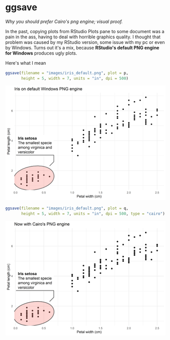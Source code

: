 # ggsave

*Why you should prefer Cairo's png engine; visual proof.*

In the past, copying plots from RStudio Plots pane to some document was a pain in the ass, having to deal with horrible graphics quality. I thought that problem was caused by my RStudio version, some issue with my pc or even by Windows. Turns out it's a mix, because **RStudio's default PNG engine for Windows** produces ugly plots.

Here's what I mean

```r
ggsave(filename = "images/iris_default.png", plot = p,
       height = 5, width = 7, units = "in", dpi = 500)
```

![](https://github.com/DiabbZegpi/ggsave/blob/master/images/iris_default.png "Default PNG engine")

```r
ggsave(filename = "images/iris_default.png", plot = q,
       height = 5, width = 7, units = "in", dpi = 500, type = "cairo")
```

![](https://github.com/DiabbZegpi/ggsave/blob/master/images/iris_cairo.png "Cairo's engine")